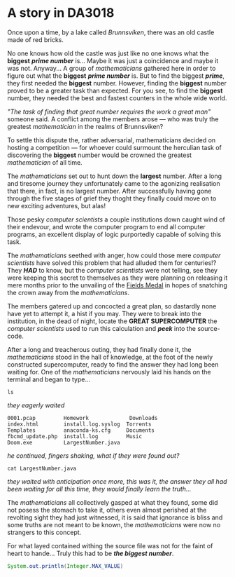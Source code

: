 # A story in DA3018

Once upon a time, by a lake called _Brunnsviken_, there was an old castle
made of red bricks. 

No one knows how old the castle was just like no one knows what the **biggest** ***prime number*** is...
Maybe it was just a coincidence and maybe it was not. Anyway...
A group of _mathematicians_ gathered here in order to figure out what the **biggest** ***prime number*** is.
But to find the biggest ***prime***, they first needed the **biggest** number.
However, finding the **biggest** number proved to be a greater task than expected. For you see, to find the **biggest** number, they needed the best and fastest counters in the whole wide world.

_"The task of finding that great number requires the work a great man"_ someone said. A conflict among the members arose — who was truly the greatest _mathematician_ in the realms of Brunnsviken?

To settle this dispute the, rather adversarial, mathematicians decided on hosting a competition — for whoever could surmount the herculian task of discovering the **biggest** number would be crowned the greatest _mathematician_ of all time.

The _mathematicians_ set out to hunt down the **largest** number. After a long and tiresome journey they unfortunately came to the agonizing realisation that there, in fact, is no largest number. After successfully having gone through the five stages of grief they thoght they finally could move on to new exciting adventures, but alas!

Those pesky _computer scientists_ a couple institutions down caught wind of their endevour, and wrote the computer program to end all computer programs, an excellent display of logic purportedly capable of solving this task.

The _mathematicians_ seethed with anger, how could those mere _computer scientists_ have solved this problem that had alluded them for centuries!? They ***HAD*** to know, but the _computer scientists_ were not telling, see they were keeping this secret to themselves as they were planning on releasing it mere months prior to the unvailing of the [Fields Medal](https://en.wikipedia.org/wiki/Fields_Medal) in hopes of snatching the crown away from the _mathematicians_.

The members gatered up and concocted a great plan, so dastardly none have yet to attempt it, a hist if you may. They were to break into the institution, in the dead of night, locate the **GREAT SUPERCOMPUTER** the _computer scientists_ used to run this calculation and ***peek*** into the source-code.

After a long and treacherous outing, they had finally done it, the _mathematicians_ stood in the hall of knowledge, at the foot of the newly constructed supercomputer, ready to find the answer they had long been waiting for. One of the _mathematicians_ nervously laid his hands on the terminal and began to type...

`ls`

 *they eagerly waited*

```
0001.pcap         Homework             Downloads         
index.html        install.log.syslog  Torrents  
Templates         anaconda-ks.cfg     Documents           
fbcmd_update.php  install.log         Music
Doom.exe          LargestNumber.java
```

*he continued, fingers shaking, what if they were found out?* 

`cat LargestNumber.java`

*they waited with anticipation once more, this was it, the answer they all had been waiting for all this time, they would finally learn the truth...*

The _mathematicians_ all collectively gasped at what they found, some did not posess the stomach to take it, others even almost perished at the revolting sight they had just witnessed, it is said that ignorance is bliss and some truths are not meant to be known, the _mathematicians_ were now no strangers to this concept. 

For what layed contained withing the source file was not for the faint of heart to hande... Truly this had to be ***the biggest number***.

```java
System.out.println(Integer.MAX_VALUE)
```


